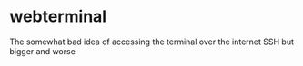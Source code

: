 # webterminal
The somewhat bad idea of accessing the terminal over the internet
SSH but bigger and worse
